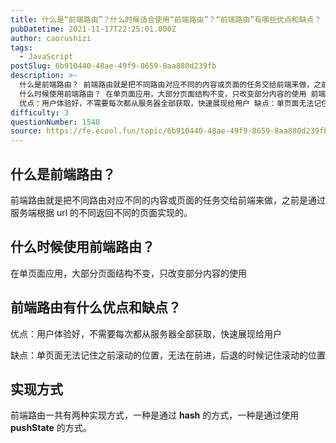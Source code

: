 ```yaml
---
title: 什么是“前端路由”？什么时候适合使用“前端路由”？“前端路由”有哪些优点和缺点？
pubDatetime: 2021-11-17T22:25:01.000Z
author: caorushizi
tags:
  - JavaScript
postSlug: 6b910440-48ae-49f9-8659-8aa880d239fb
description: >-
  什么是前端路由？ 前端路由就是把不同路由对应不同的内容或页面的任务交给前端来做，之前是通过服务端根据 url 的不同返回不同的页面实现的。
  什么时候使用前端路由？ 在单页面应用，大部分页面结构不变，只改变部分内容的使用 前端路由有什么优点和缺点？
  优点：用户体验好，不需要每次都从服务器全部获取，快速展现给用户 缺点：单页面无法记住之前滚动的位置，无法在前进，后退的时候记住滚动的位置 实现方式 前端
difficulty: 3
questionNumber: 1548
source: https://fe.ecool.fun/topic/6b910440-48ae-49f9-8659-8aa880d239fb
---
```


## 什么是前端路由？

前端路由就是把不同路由对应不同的内容或页面的任务交给前端来做，之前是通过服务端根据 url 的不同返回不同的页面实现的。

## 什么时候使用前端路由？

在单页面应用，大部分页面结构不变，只改变部分内容的使用

## 前端路由有什么优点和缺点？

优点：用户体验好，不需要每次都从服务器全部获取，快速展现给用户

缺点：单页面无法记住之前滚动的位置，无法在前进，后退的时候记住滚动的位置

## 实现方式

前端路由一共有两种实现方式，一种是通过 **hash** 的方式，一种是通过使用 **pushState** 的方式。
